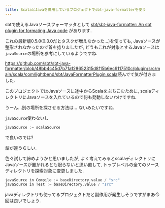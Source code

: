 ```yaml
---
title: ScalaとJavaを併用しているプロジェクトでsbt-java-formatterを使う
---
```


sbtで使えるJavaソースフォーマッタとして
[sbt/sbt-java-formatter: An sbt plugin for formating Java code](https://github.com/sbt/sbt-java-formatter)
があります.

これの最新版0.5.0(0.3.0だとタスクが増えなかった…)を使っても,
Javaソースが整形されなかったので首を捻りましたが,
どうもこれが対象とするJavaソースは
`javaSource`の場所を参考にしているようですね.

<https://github.com/sbt/sbt-java-formatter/blob/48bb4c45d7b71a128652315d8f15b6ec9117510c/plugin/src/main/scala/com/lightbend/sbt/JavaFormatterPlugin.scala>読んでて気が付きました.

このプロジェクトではJavaソースに途中からScalaをぶちこむために,
scalaディレクトリにJavaソースを入れているので何も発動しないわけですね.

うーん…別の場所を探させる方法は…
ないみたいですね.

`javaSource`使わないし

~~~scala
javaSource := scalaSource
~~~

で良いのでは?

型が違うらしい.

色々試して諦めようかと思いましたが,
よく考えてみるとscalaディレクトリにJavaソースが置かれるとも限らないと思い直して,
トップレベルの全てのソースディレクトリを探索対象に変更しました.

~~~scala
javaSource in Compile := baseDirectory.value / "src"
javaSource in Test := baseDirectory.value / "src"
~~~

javaディレクトリも使ってるプロジェクトだと副作用が発生しそうですがまあ今回は良いでしょう.
